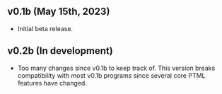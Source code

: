 ## v0.1b (May 15th, 2023)

- Initial beta release.

## v0.2b (In development)

- Too many changes since v0.1b to keep track of. This version breaks compatibility with most v0.1b programs since several core PTML features have changed.
